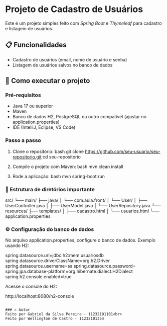 # Projeto de Cadastro de Usuários

Este é um projeto simples feito com *Spring Boot* e *Thymeleaf* para cadastro e listagem de usuários.

## 📋 Funcionalidades

- Cadastro de usuários (email, nome de usuário e senha)
- Listagem de usuários salvos no banco de dados

## 🚀 Como executar o projeto

### Pré-requisitos

- Java 17 ou superior
- Maven
- Banco de dados H2, PostgreSQL ou outro compatível (ajustar no application.properties)
- IDE (IntelliJ, Eclipse, VS Code)

### Passo a passo

1. Clone o repositório:
   bash
   git clone https://github.com/seu-usuario/seu-repositorio.git
   cd seu-repositorio

2. Compile o projeto com Maven:
   bash
   mvn clean install

3. Rode a aplicação:
   bash
   mvn spring-boot:run

### 📁 Estrutura de diretórios importante

src/
└── main/
    ├── java/
    │   └── com.aula.front/
    │       └── User/
    │           ├── UserController.java
    │           ├── UserModel.java
    │           └── UserRepository.java
    └── resources/
        ├── templates/
        │   ├── cadastro.html
        │   └── usuarios.html
        └── application.properties


### ⚙️ Configuração do banco de dados

No arquivo application.properties, configure o banco de dados. Exemplo usando H2:


spring.datasource.url=jdbc:h2:mem:usuariosdb
spring.datasource.driverClassName=org.h2.Driver
spring.datasource.username=sa
spring.datasource.password=
spring.jpa.database-platform=org.hibernate.dialect.H2Dialect
spring.h2.console.enabled=true

Acesse o console do H2:

http://localhost:8080/h2-console
```

### ✍️ Autor
Feito por Gabriel da Silva Pereira - 11232101101<br>
Feito por Wellington de Castro - 11232101354



 



